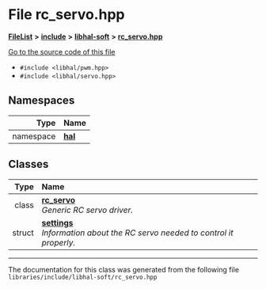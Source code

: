 

# File rc\_servo.hpp



[**FileList**](files.md) **>** [**include**](dir_cba0faac6e93618a6e2539705915bd70.md) **>** [**libhal-soft**](dir_d4bad6877cf31bc2d39b696d7a305013.md) **>** [**rc\_servo.hpp**](rc__servo_8hpp.md)

[Go to the source code of this file](rc__servo_8hpp_source.md)



* `#include <libhal/pwm.hpp>`
* `#include <libhal/servo.hpp>`













## Namespaces

| Type | Name |
| ---: | :--- |
| namespace | [**hal**](namespacehal.md) <br> |


## Classes

| Type | Name |
| ---: | :--- |
| class | [**rc\_servo**](classhal_1_1rc__servo.md) <br>_Generic RC servo driver._  |
| struct | [**settings**](structhal_1_1rc__servo_1_1settings.md) <br>_Information about the RC servo needed to control it properly._  |



















































------------------------------
The documentation for this class was generated from the following file `libraries/include/libhal-soft/rc_servo.hpp`

